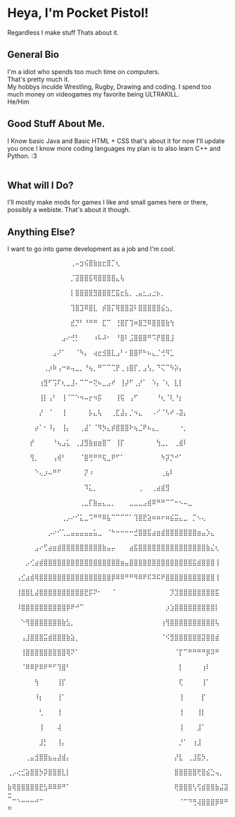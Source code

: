 <h1> Heya, I'm Pocket Pistol! 
 </h1> 
<p> Regardless I make stuff Thats about it. </p> 

<h2> General Bio </h2>
I'm a idiot who spends too much time on computers. <br> That's pretty much it. <br> My hobbys inculde Wrestling, Rugby, Drawing and coding. I spend too much money on videogames my favorite being ULTRAKILL. 
<br> He/Him 

<h2> Good Stuff About Me. </h2>
I Know basic Java and Basic HTML + CSS that's about it for now 
I'll update you once I know more coding languages my plan is to also learn C++ and Python.
:3
<br>
<br>
<h2> What will I Do? </h2>
I'll mostly make mods for games I like and small games here or there, possibly a webiste. That's about it though.
<br>
<h2> Anything Else? </h2>
I want to go into game development as a job and I'm cool. 

⠀⠀⠀⠀⠀⠀⠀⠀⠀⠀⠀⠀⠀⠀⢀⠤⣲⢮⣿⣷⣶⣖⣿⡉⢆⠀⠀⠀⠀⠀⠀⠀⠀⠀⠀⠀⠀⠀⠀⠀⠀⠀⠀⠀⠀⠀⠀⠀⠀⠀
⠀⠀⠀⠀⠀⠀⠀⠀⠀⠀⠀⠀⠀⠀⡈⣽⣿⣿⣯⢿⣿⣿⣿⣿⣄⢧⠀⠀⠀⠀⠀⠀⠀⠀⠀⠀⠀⠀⠀⠀⠀⠀⠀⠀⠀⠀⠀⠀⠀⠀
⠀⠀⠀⠀⠀⠀⠀⠀⠀⠀⠀⠀⠀⠀⡇⣿⣿⣿⣿⣻⣿⣿⣿⣋⣯⣖⣧⡀⢀⣤⣂⣠⣐⡦⡀⠀⠀⠀⠀⠀⠀⠀⠀⠀⠀⠀⠀⠀⠀⠀
⠀⠀⠀⠀⠀⠀⠀⠀⠀⠀⠀⠀⠀⠀⢹⣿⣹⠿⣿⣇⠀⡾⣿⡍⢿⣿⣿⣽⠇⣿⣿⣿⣿⣿⣮⣢⡀⠀⠀⠀⠀⠀⠀⠀⠀⠀⠀⠀⠀⠀
⠀⠀⠀⠀⠀⠀⠀⠀⠀⠀⠀⠀⠀⠀⣞⡙⠃⠘⠛⠛⠀⣏⠉⠀⢘⣿⡏⢹⠶⣿⣙⠿⣿⣿⣿⣷⢳⠀⠀⠀⠀⠀⠀⠀⠀⠀⠀⠀⠀⠀
⠀⠀⠀⠀⠀⠀⠀⠀⠀⠀⠀⠀⣠⠔⢚⡃⠀⠀⠀⠰⠧⠼⠂⠀⠘⣿⠇⣨⣿⣿⣿⠛⠩⡟⣿⣿⣸⠀⠀⠀⠀⠀⠀⠀⠀⠀⠀⠀⠀⠀
⠀⠀⠀⠀⠀⠀⠀⠀⠀⠀⣠⠜⠁⠀⠀⠈⠳⡄⠀⢴⣖⣺⣿⣇⣠⠃⠂⣿⣿⠟⠓⠦⣄⡈⢚⠻⣁⠀⠀⠀⠀⠀⠀⠀⠀⠀⠀⠀⠀⠀
⠀⠀⠀⠀⠀⠀⠀⠀⢀⡰⠷⢠⠒⠶⢤⣀⡀⠘⢦⡀⠛⠉⠉⢉⡟⢀⢰⣿⡏⡀⣠⢣⡀⠙⢍⠉⠳⡵⡄⠀⠀⠀⠀⠀⠀⠀⠀⠀⠀⠀
⠀⠀⠀⠀⠀⠀⠀⢰⣻⠋⢩⠏⢆⣀⣸⠄⠉⠉⠒⢝⠦⣀⣠⠞⠀⢸⡼⠋⢀⡜⠁⠀⠱⡄⠈⢆⠀⣇⡇⠀⠀⠀⠀⠀⠀⠀⠀⠀⠀⠀
⠀⠀⠀⠀⠀⠀⠀⢸⡇⢠⠃⠀⢸⠈⠉⠑⠲⠤⡖⠲⡯⠀⠀⠀⢸⢯⠀⢠⠋⠀⠀⠀⠀⠘⢆⠈⢇⠘⡆⠀⠀⠀⠀⠀⠀⠀⠀⠀⠀⠀
⠀⠀⠀⠀⠀⠀⠀⡜⠀⠈⠀⠀⢸⠀⠀⠀⠀⠀⡧⣄⢧⠀⠀⢀⣏⣼⡄⡈⠲⣄⠀⠀⠠⠊⠈⠣⠞⠠⣽⡄⠀⠀⠀⠀⠀⠀⠀⠀⠀⠀
⠀⠀⠀⠀⠀⠀⡴⠁⠂⠸⡄⠀⢸⡄⠀⠀⢀⣼⠁⠈⠻⡳⣄⡾⣿⣿⣿⠗⢦⣈⠟⠦⣄⡀⠀⠀⠀⠀⠐⡀⠀⠀⠀⠀⠀⠀⠀⠀⠀⠀
⠀⠀⠀⠀⠀⡞⠀⠀⠀⠀⠘⢦⣠⣅⠀⢀⣸⣻⣷⣶⣶⣿⠉⠀⢸⡏⠀⠀⠀⠀⠀⠀⠀⢳⣀⡀⠀⢀⣾⠇⠀⠀⠀⠀⠀⠀⠀⠀⠀⠀
⠀⠀⠀⠀⠀⢻⡀⠀⠀⠀⢠⢾⠃⠀⠀⠀⠈⣿⢛⠛⠛⢯⣀⠟⠋⠁⠀⠀⠀⠀⠀⠀⠀⠀⠳⡽⡙⠚⠁⠀⠀⠀⠀⠀⠀⠀⠀⠀⠀⠀
⠀⠀⠀⠀⠀⠀⠑⢄⡰⠤⠛⠋⠀⠀⠀⠀⠀⡝⠰⠀⠀⠀⠀⠀⠀⠀⠀⠀⠀⠀⠀⠀⠀⠀⢀⣦⠇⠀⠀⠀⠀⠀⠀⠀⠀⠀⠀⠀⠀⠀
⠀⠀⠀⠀⠀⠀⠀⠀⠀⠀⠀⠀⠀⠀⠀⠀⠀⠹⣅⡀⠀⠀⠀⠀⠀⠀⠀⠀⠀⢀⠀⠀⢀⣴⣾⣻⠀⠀⠀⠀⠀⠀⠀⠀⠀⠀⠀⠀⠀⠀
⠀⠀⠀⠀⠀⠀⠀⠀⠀⠀⠀⠀⠀⠀⠀⠀⢀⣀⡏⣷⣤⣄⣀⡀⠀⠀⠀⣀⣀⣀⣠⣾⠿⠛⠛⠉⠉⠒⠢⠤⣀⠀⠀⠀⠀⠀⠀⠀⠀⠀
⠀⠀⠀⠀⠀⠀⠀⠀⠀⠀⠀⠀⢀⡠⠔⠊⣅⣀⠩⠛⠛⠿⣧⠉⠉⠉⠉⠁⢹⣿⣟⣵⠶⠶⠖⠶⣮⣭⣄⣀⠀⡉⠢⢄⠀⠀⠀⠀⠀⠀
⠀⠀⠀⠀⠀⠀⠀⠀⠀⡠⠔⠊⢁⣀⣤⣤⣤⣤⣤⣥⣀⠀⠈⠓⠒⠒⠒⠒⣚⣿⣿⣯⣴⣶⣾⣿⣿⣿⣿⣿⣿⣿⣶⣤⡱⣄⠀⠀⠀⠀
⠀⠀⠀⠀⠀⠀⣠⠔⢋⣴⣶⣾⣿⣿⣿⣿⣿⣿⣿⣿⣿⣷⣤⡤⠀⠀⠀⣴⣯⣿⣿⣿⣿⣿⣿⣿⣿⣿⣿⣿⣿⣿⣿⣿⣷⣌⢆⠀⠀⠀
⠀⠀⠀⠀⡠⢊⣴⣾⣿⣿⣿⣿⣿⣿⣿⣿⣿⣿⣿⣿⣿⣿⣿⣿⣿⣶⣤⣿⣿⣿⣿⣿⣿⣿⣿⣿⣿⣿⣿⣿⣿⣯⣾⣿⣿⣿⢸⠀⠀⠀
⠀⠀⢠⣊⣴⣾⢿⣿⣿⣿⣿⣿⣿⣿⣿⣿⣿⣿⣿⣿⣿⣿⣿⡿⠿⠿⠛⠛⠻⠿⠟⠯⠽⠯⠟⣿⣿⣿⣿⣿⣿⣿⣿⣿⣿⣿⢸⠀⠀⠀
⠀⠀⢸⣿⣿⣇⣼⣿⣿⣿⣿⣿⣿⣿⣿⣿⣿⣟⡯⠝⠂⠀⠀⠈⠀⠀⠀⠀⠀⠀⠀⠀⠀⠀⠀⠀⡹⣹⣿⣿⣿⣿⣿⣿⣿⣿⣯⠀⠀⠀
⠀⠀⠸⣿⣿⣿⣿⣿⣿⣿⣿⣿⣿⡿⠟⠚⠉⠀⠀⠀⠀⠀⠀⠀⠀⠀⠀⠀⠀⠀⠀⠀⠀⠀⠀⡰⣱⣿⣿⣿⣿⣿⣿⣿⣿⣿⡇⠀⠀⠀
⠀⠀⠀⠑⢻⣿⣿⣿⣿⣿⣿⣿⣷⣣⡀⠀⠀⠀⠀⠀⠀⠀⠀⠀⠀⠀⠀⠀⠀⠀⠀⠀⠀⠀⢰⢻⣿⣿⣿⣿⣿⣿⣿⣿⣿⣿⢧⠀⠀⠀
⠀⠀⠀⢠⣸⣿⣿⣿⣭⣾⣿⣿⣿⣷⣵⡀⠀⠀⠀⠀⠀⠀⠀⠀⠀⠀⠀⠀⠀⠀⠀⠀⠀⠀⠈⠪⣻⣿⣿⣿⣿⣿⣿⣽⣿⣿⣾⠀⠀⠀
⠀⠀⠀⢸⣿⣿⣿⣿⣿⣿⣿⣿⣿⢿⠝⠁⠀⠀⠀⠀⠀⠀⠀⠀⠀⠀⠀⠀⠀⠀⠀⠀⠀⠀⠀⠀⠀⠈⡏⠉⠛⠛⠛⠛⡿⠽⠛⠀⠀⠀
⠀⠀⠀⠈⠿⠿⡟⠿⠟⠛⠋⢹⣿⠃⠀⠀⠀⠀⠀⠀⠀⠀⠀⠀⠀⠀⠀⠀⠀⠀⠀⠀⠀⠀⠀⠀⠀⠀⡇⠀⠀⠀⠀⢰⠇⠀⠀⠀⠀⠀
⠀⠀⠀⠀⠀⠀⢳⠀⠀⠀⠀⢸⡏⠀⠀⠀⠀⠀⠀⠀⠀⠀⠀⠀⠀⠀⠀⠀⠀⠀⠀⠀⠀⠀⠀⠀⠀⠀⢏⠀⠀⠀⠀⢸⠁⠀⠀⠀⠀⠀
⠀⠀⠀⠀⠀⠀⠸⡆⠀⠀⠀⢸⠁⠀⠀⠀⠀⠀⠀⠀⠀⠀⠀⠀⠀⠀⠀⠀⠀⠀⠀⠀⠀⠀⠀⠀⠀⠀⢸⠀⠀⠀⠀⡏⠀⠀⠀⠀⠀⠀
⠀⠀⠀⠀⠀⠀⠀⢃⠀⠀⠀⢸⠀⠀⠀⠀⠀⠀⠀⠀⠀⠀⠀⠀⠀⠀⠀⠀⠀⠀⠀⠀⠀⠀⠀⠀⠀⠀⢸⠀⠀⠀⢸⡇⠀⠀⠀⠀⠀⠀
⠀⠀⠀⠀⠀⠀⠀⢸⠀⠀⠀⢼⠀⠀⠀⠀⠀⠀⠀⠀⠀⠀⠀⠀⠀⠀⠀⠀⠀⠀⠀⠀⠀⠀⠀⠀⠀⠀⢸⠀⠀⠀⣸⠁⠀⠀⠀⠀⠀⠀
⠀⠀⠀⠀⠀⠀⠀⣸⡃⠀⠀⢸⡄⠀⠀⠀⠀⠀⠀⠀⠀⠀⠀⠀⠀⠀⠀⠀⠀⠀⠀⠀⠀⠀⠀⠀⠀⠀⡘⠁⠀⢰⣸⠀⠀⠀⠀⠀⠀⠀
⠀⠀⠀⠀⢀⣤⣺⣿⣿⣦⣤⣼⣾⡄⠀⠀⠀⠀⠀⠀⠀⠀⠀⠀⠀⠀⠀⠀⠀⠀⠀⠀⠀⠀⠀⠀⠀⡜⣇⠀⢀⣸⣯⡳⡀⠀⠀⠀⠀⠀
⢀⡠⢔⣊⣵⣿⣿⡳⡽⣿⣿⣿⣇⡇⠀⠀⠀⠀⠀⠀⠀⠀⠀⠀⠀⠀⠀⠀⠀⠀⠀⠀⠀⠀⠀⠀⠀⣿⣿⣿⣿⣿⢟⣿⣮⣑⢤⡀⠀⠀
⣷⢿⣿⣿⣿⣿⣿⣟⣣⠿⠿⠿⠛⠁⠀⠀⠀⠀⠀⠀⠀⠀⠀⠀⠀⠀⠀⠀⠀⠀⠀⠀⠀⠀⠀⠀⠀⢟⣿⣿⣿⢣⢫⣾⣿⣿⣷⣬⣽⣒
⠀⠉⠑⠒⠒⠒⠚⠉⠀⠀⠀⠀⠀⠀⠀⠀⠀⠀⠀⠀⠀⠀⠀⠀⠀⠀⠀⠀⠀⠀⠀⠀⠀⠀⠀⠀⠀⠀⠈⠉⠙⢛⢼⣿⣿⣿⡿⠿⠛⠛
